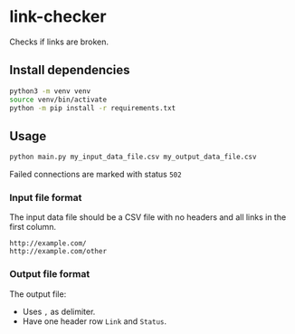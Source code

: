 # link-checker
Checks if links are broken.


## Install dependencies
```bash
python3 -m venv venv
source venv/bin/activate
python -m pip install -r requirements.txt
```

## Usage
```bash
python main.py my_input_data_file.csv my_output_data_file.csv
```
Failed connections are marked with status `502`

### Input file format
The input data file should be a CSV file with no headers and all links in the first column.
```csv
http://example.com/
http://example.com/other
```
### Output file format
The output file: 
* Uses `,` as delimiter.
* Have one header row `Link` and `Status`.
